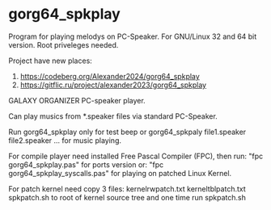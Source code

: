 # gorg64_spkplay
Program for playing melodys on PC-Speaker. For GNU/Linux 32 and 64 bit version. Root priveleges needed.

Project have new places:
1. https://codeberg.org/Alexander2024/gorg64_spkplay
2. https://gitflic.ru/project/alexander2023/gorg64_spkplay

GALAXY ORGANIZER PC-speaker player.

Can play musics from *.speaker files via standard PC-Speaker.

Run gorg64_spkplay only for test beep or
gorg64_spkpaly file1.speaker file2.speaker ... for music playing.

For compile player need installed Free Pascal Compiler (FPC),
then run: "fpc gorg64_spkplay.pas" for ports version
or: "fpc gorg64_spkplay_syscalls.pas" for playing on patched Linux Kernel.

For patch kernel need copy 3 files:
kernelrwpatch.txt
kerneltblpatch.txt
spkpatch.sh
to root of kernel source tree and one time run spkpatch.sh
